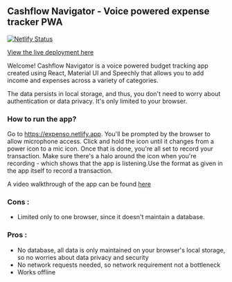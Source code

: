 ## Cashflow Navigator - Voice powered expense tracker PWA

[![Netlify Status](https://api.netlify.com/api/v1/badges/0a05044d-4584-41af-8510-f2dea0df3259/deploy-status)](https://app.netlify.com/sites/expenso/deploys)

[View the live deployment here](https://expenso.netlify.app)

Welcome! Cashflow Navigator is a voice powered budget tracking app created using React, Material UI and Speechly that allows you to add income and expenses across a variety of categories.

The data persists in local storage, and thus, you don't need to worry about authentication or data privacy. It's only limited to your browser.

### How to run the app?

Go to https://expenso.netlify.app. You'll be prompted by the browser to allow microphone access. Click and hold the icon until it changes from a power icon to a mic icon. Once that is done, you're all set to record your transaction. Make sure there's a halo around the icon when you're recording - which shows that the app is listening.Use the format as given in the app itself to record a transaction.

A video walkthrough of the app can be found [here](https://www.loom.com/share/e0c12ce6262b434db4ad8be643537e95)

### Cons : 
- Limited only to one browser, since it doesn't maintain a database.

### Pros : 
- No database, all data is only maintained on your browser's local storage, so no worries about data privacy and security
- No network requests needed, so network requirement not a bottleneck
- Works offline
